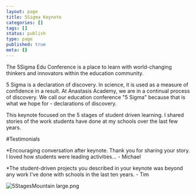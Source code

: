 ```yaml
---
layout: page
title: 5Sigma Keynote
categories: []
tags: []
status: publish
type: page
published: true
meta: {}
---
```


The 5Sigma Edu Conference is a place to learn with world-changing thinkers and innovators within the education community.

5 Sigma is a declaration of discovery. In science, it is used as a measure of confidence in a result. At Anastasis Academy, we are in a continual process of discovery. We call our education conference "5 Sigma" because that is what we hope for - declarations of discovery.

This keynote focused on the 5 stages of student driven learning. I shared stories of the work students have done at my schools over the last few years.

#Testimonials


*Encouraging conversation after keynote. Thank you for sharing your story. I loved how students were leading activities... - Michael


*The student-driven projects you described in your keynote was beyond any work I’ve done with schools in the last ten years. - Tim











































  

    
  
    
![5StagesMountain large.png](/squarespace_images/content_v1_4fffa949e4b0b4590d67b4e7_1582557741478-1UBOOG26BF6KITWEQ1XU_5StagesMountain+large.png_)
